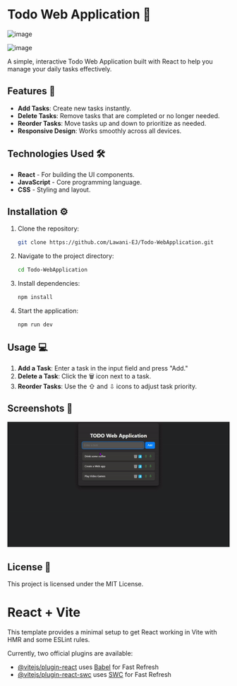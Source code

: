 # Todo Web Application 📝

![image](https://github.com/user-attachments/assets/bcae2c55-412c-4531-a779-849f8fac601e)

![image](https://github.com/user-attachments/assets/13e142b5-9ae7-4377-b5b9-3dc320a6d55f)


A simple, interactive Todo Web Application built with React to help you manage your daily tasks effectively. 

## Features 🎉

- **Add Tasks**: Create new tasks instantly.
- **Delete Tasks**: Remove tasks that are completed or no longer needed.
- **Reorder Tasks**: Move tasks up and down to prioritize as needed.
- **Responsive Design**: Works smoothly across all devices.

## Technologies Used 🛠️

- **React** - For building the UI components.
- **JavaScript** - Core programming language.
- **CSS** - Styling and layout.

## Installation ⚙️

1. Clone the repository:
    ```bash
    git clone https://github.com/Lawani-EJ/Todo-WebApplication.git
    ```
2. Navigate to the project directory:
    ```bash
    cd Todo-WebApplication
    ```
3. Install dependencies:
    ```bash
    npm install
    ```
4. Start the application:
    ```bash
    npm run dev
    ```

## Usage 💻

1. **Add a Task**: Enter a task in the input field and press "Add."
2. **Delete a Task**: Click the 🗑️ icon next to a task.
3. **Reorder Tasks**: Use the ⇧ and ⇩ icons to adjust task priority.

## Screenshots 📸

![App Screen Recording](./src/assets/recording.gif)

## License 📜

This project is licensed under the MIT License.

# React + Vite

This template provides a minimal setup to get React working in Vite with HMR and some ESLint rules.

Currently, two official plugins are available:

- [@vitejs/plugin-react](https://github.com/vitejs/vite-plugin-react/blob/main/packages/plugin-react/README.md) uses [Babel](https://babeljs.io/) for Fast Refresh
- [@vitejs/plugin-react-swc](https://github.com/vitejs/vite-plugin-react-swc) uses [SWC](https://swc.rs/) for Fast Refresh
